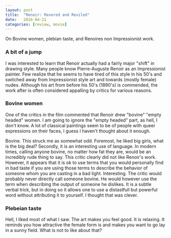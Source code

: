 ```yaml
---
layout: post
title:  "Renoir: Revered and Reviled"
date:   2016-04-21
categories: [review, movie]
---
```


On Bovine women, plebian taste, and Renoires non Impressionist work.

### A bit of a jump
I was interested to learn that Renoir actually had a fairly major "shift" in drawing style. Many people know Pierre-Auguste Renoir as an Impressionist painter. Few realize that he seems to have tired of this style in his 50's and switched away from Impressionist style art and towards (mostly female) nudes. Although his art from before his 50's (1890's) is commended, the work after is often considered appalling by critics for various reasons.

### Bovine women
One of the critics in the film commented that Renoir drew "bovine" "empty headed" women. I am going to ignore the "empty headed" part, as hell, I don't know. A lot of classical paintings seem to be of people with queer expressions on their faces, I guess I haven't thought about it enough.

Bovine. This struck me as somewhat odd. Foremost, he liked big girls, what is the big deal? Secondly, it is an interesting use of language. In modern times, calling anyone bovine, no matter how fat they are, would be an incredibly rude thing to say. This critic clearly did not like Renoir's work. However, it appears that it is ok to use terms that you would personally find in bad taste if you are using those terms to describe the behavior of someone whom you are casting in a bad light. Interesting. The critic would probably never directly call someone bovine. He would however use the term when describing the output of someone he dislikes. It is a subtle verbal trick, but in doing so it allows one to use a distastfull but powerful word without attributing it to yourself. I thought that was clever.

### Plebeian taste
Hell, I liked most of what I saw. The art makes you feel good. It is relaxing. It reminds you how attractive the female form is and makes you want to go lay in a sunny field. What is not to like about that?
